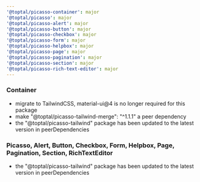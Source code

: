 ```yaml
---
'@toptal/picasso-container': major
'@toptal/picasso': major
'@toptal/picasso-alert': major
'@toptal/picasso-button': major
'@toptal/picasso-checkbox': major
'@toptal/picasso-form': major
'@toptal/picasso-helpbox': major
'@toptal/picasso-page': major
'@toptal/picasso-pagination': major
'@toptal/picasso-section': major
'@toptal/picasso-rich-text-editor': major
---
```


### Container

- migrate to TailwindCSS, material-ui@4 is no longer required for this package
- make "@toptal/picasso-tailwind-merge": "^1.1.1" a peer dependency
- the "@toptal/picasso-tailwind" package has been updated to the latest version in peerDependencies

### Picasso, Alert, Button, Checkbox, Form, Helpbox, Page, Pagination, Section, RichTextEditor

- the "@toptal/picasso-tailwind" package has been updated to the latest version in peerDependencies
